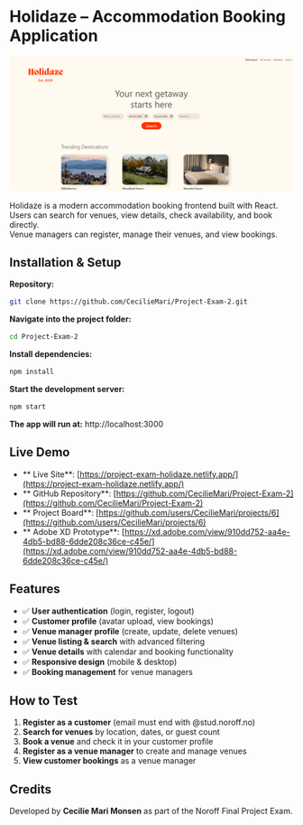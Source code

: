 # Holidaze – Accommodation Booking Application

<img src="src/img/holidaze.png" alt="Holidaze web" width="700">


Holidaze is a modern accommodation booking frontend built with React.  
Users can search for venues, view details, check availability, and book directly.  
Venue managers can register, manage their venues, and view bookings.  

## Installation & Setup

**Repository:** 
```bash
git clone https://github.com/CecilieMari/Project-Exam-2.git
```

**Navigate into the project folder:** 
```bash
cd Project-Exam-2
```

**Install dependencies:** 
```bash
npm install
```

**Start the development server:** 
```bash
npm start
```
**The app will run at:** http://localhost:3000

## Live Demo

- ** Live Site**: [https://project-exam-holidaze.netlify.app/](https://project-exam-holidaze.netlify.app/)
- ** GitHub Repository**: [https://github.com/CecilieMari/Project-Exam-2](https://github.com/CecilieMari/Project-Exam-2)
- ** Project Board**: [https://github.com/users/CecilieMari/projects/6](https://github.com/users/CecilieMari/projects/6)
- ** Adobe XD Prototype**: [https://xd.adobe.com/view/910dd752-aa4e-4db5-bd88-6dde208c36ce-c45e/](https://xd.adobe.com/view/910dd752-aa4e-4db5-bd88-6dde208c36ce-c45e/)

## Features

- ✅ **User authentication** (login, register, logout)
- ✅ **Customer profile** (avatar upload, view bookings)
- ✅ **Venue manager profile** (create, update, delete venues)
- ✅ **Venue listing & search** with advanced filtering
- ✅ **Venue details** with calendar and booking functionality
- ✅ **Responsive design** (mobile & desktop)
- ✅ **Booking management** for venue managers

## How to Test

1. **Register as a customer** (email must end with @stud.noroff.no)
2. **Search for venues** by location, dates, or guest count
3. **Book a venue** and check it in your customer profile
4. **Register as a venue manager** to create and manage venues
5. **View customer bookings** as a venue manager

## Credits

Developed by **Cecilie Mari Monsen** as part of the Noroff Final Project Exam.


